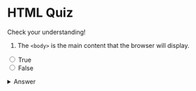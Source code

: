 # HTML Quiz

Check your understanding!


1. The `<body>` is the main content that the browser will display.

<form>
<input type="radio" name="question1" /> True
<br> 
<input type="radio" name="question1" /> False 
</form>

<details>
  <summary>Answer</summary>
  
  ### Heading
  1. Foo
  2. Bar
     * Baz
     * Qux

  ### Some Code
  ```js
  function logSomething(something) {
    console.log('Something', something);
  }
  ```
</details>